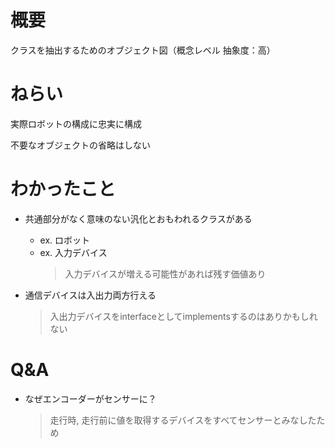 # 概要

クラスを抽出するためのオブジェクト図（概念レベル 抽象度：高）

# ねらい

実際ロボットの構成に忠実に構成

不要なオブジェクトの省略はしない


# わかったこと

- 共通部分がなく意味のない汎化とおもわれるクラスがある
  - ex. ロボット
  - ex. 入力デバイス
    > 入力デバイスが増える可能性があれば残す価値あり

- 通信デバイスは入出力両方行える
  > 入出力デバイスをinterfaceとしてimplementsするのはありかもしれない

# Q&A

- なぜエンコーダーがセンサーに？
  > 走行時, 走行前に値を取得するデバイスをすべてセンサーとみなしたため

